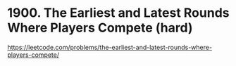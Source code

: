 # 1900. The Earliest and Latest Rounds Where Players Compete (hard)

https://leetcode.com/problems/the-earliest-and-latest-rounds-where-players-compete/
